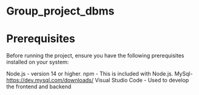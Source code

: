 # Group_project_dbms

# Prerequisites
Before running the project, ensure you have the following prerequisites installed on your system:

Node.js - version 14 or higher.
npm - This is included with Node.js.
MySql- https://dev.mysql.com/downloads/
Visual Studio Code - Used to develop the frontend and backend
